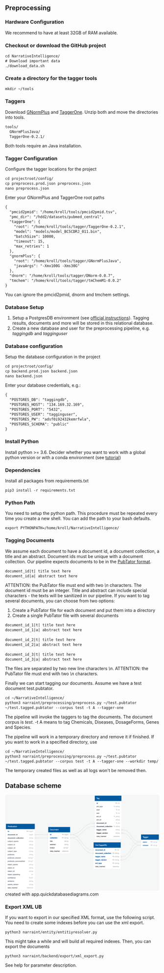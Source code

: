 
## Preprocessing
### Hardware Configuration
We recommend to have at least 32GB of RAM available. 
### Checkout or download the GitHub project
```
cd NarrativeIntelligence/
# Download important data
./download_data.sh
```
### Create a directory for the tagger tools
```
mkdir ~/tools
```
### Taggers
Download [GNormPlus](https://www.ncbi.nlm.nih.gov/research/bionlp/Tools/gnormplus/) and [TaggerOne](https://www.ncbi.nlm.nih.gov/research/bionlp/tools/taggerone/). Unzip both and move the directories into tools. 
```
tools/
  GNormPlusJava/
  TaggerOne-0.2.1/
```
Both tools require an Java installation. 

### Tagger Configuration
Configure the tagger locations for the project
```
cd projectroot/config/
cp preprocess.prod.json preprocess.json
nano preprocess.json
```
Enter your GNormPlus and TaggerOne root paths
```
{
  "pmcid2pmid": "/home/kroll/tools/pmcid2pmid.tsv",
  "pmc_dir": "/hdd2/datasets/pubmed_central",
  "taggerOne": {
    "root": "/home/kroll/tools/tagger/TaggerOne-0.2.1",
    "model": "models/model_BC5CDRJ_011.bin",
    "batchSize": 10000,
    "timeout": 15,
    "max_retries": 1
  },
  "gnormPlus": {
    "root": "/home/kroll/tools/tagger/GNormPlusJava",
    "javaArgs": "-Xmx100G -Xms30G"
  },
  "dnorm": "/home/kroll/tools/tagger/DNorm-0.0.7",
  "tmchem": "/home/kroll/tools/tagger/tmChemM1-0.0.2"
}
```
You can ignore the pmcid2pmid, dnorm and tmchem settings. 
### Database Setup
1. Setup a PostgresDB environment (see [official instructions](https://www.postgresql.org)). Tagging results, documents and more will be stored in this relational database. 
2. Create a new database and user for the preprocessing pipeline, e.g. *taggingdb* and *tagginguser*

### Database configuration
Setup the database configuration in the project
```
cd projectroot/config/
cp backend.prod.json backend.json
nano backend.json
```
Enter your database credentials, e.g.:
```
{
  "POSTGRES_DB": "taggingdb",
  "POSTGRES_HOST": "134.169.32.169",
  "POSTGRES_PORT": "5432",
  "POSTGRES_USER": "tagginguser",
  "POSTGRES_PW": "adsf0i92432kemrfwla",
  "POSTGRES_SCHEMA": "public"
}
```

### Install Python
Install python >= 3.6. Decider whether you want to work with a global python version or with a conda environment (see [tutorial](https://towardsdatascience.com/getting-started-with-python-environments-using-conda-32e9f2779307))
### Dependencies
Install all packages from requirements.txt
```
pip3 install -r requirements.txt
```

### Python Path
You need to setup the python path. This procedure must be repeated every time you create a new shell. You can add the path to your bash defaults.
```
export PYTHONPATH=/home/kroll/NarrativeIntelligence/
```

### Tagging Documents
We assume each document to have a document id, a document collection, a title and an abstract. Document ids must be unique with a document collection. Our pipeline expects documents to be in the [PubTator format](https://www.ncbi.nlm.nih.gov/CBBresearch/Lu/Demo/PubTator/tutorial/index.html). 
```
document_id|t| title text here
document_id|a| abstract text here

```
ATTENTION: the PubTator file must end with two *\n* characters. 
The document id must be an integer. Title and abstract can include special characters - the texts will be sanitized in our pipeline. 
If you want to tag several documents, you can choose from two options:
1. Create a PubTator file for each document and put them into a directory
2. Create a single PubTator file with several documents
```
document_id_1|t| title text here
document_id_1|a| abstract text here

document_id_2|t| title text here
document_id_2|a| abstract text here

document_id_3|t| title text here
document_id_3|a| abstract text here

```
The files are separated by two new line characters *\\n*. ATTENTION: the PubTator file must end with two *\\n* characters. 

Finally we can start tagging our documents. Assume we have a test document test.pubtator.
```
cd ~/NarrativeIntelligence/
python3 narraint/preprocessing/preprocess.py ~/test.pubtator ~/test.tagged.pubtator --corpus test -t A --tagger-one 
```
The pipeline will invoke the taggers to tag the documents. The document corpus is *test*. -t A means to tag Chemicals, Diseases, DosageForms, Genes and Species. 

The pipeline will work in a temporary directory and remove it if finished. If you want to work in a specified directory, use
```
cd ~/NarrativeIntelligence/
python3 narraint/preprocessing/preprocess.py ~/test.pubtator ~/test.tagged.pubtator --corpus test -t A --tagger-one --workdir temp/
```
The temporary created files as well as all logs won't be removed then. 

## Database scheme

![DB Scheme](./docs/dbdiagram.png)
created with app.quickdatabasediagrams.com
### Export XML UB
If you want to export in our specified XML format, use the following script. You need to create some indexes before you can use the xml export.
```
python3 narraint/entity/entitiyresolver.py
```
This might take a while and will build all required indexes. Then, you can export the documents
```
python3 narraint/backend/export/xml_export.py
```
See help for parameter description. 
